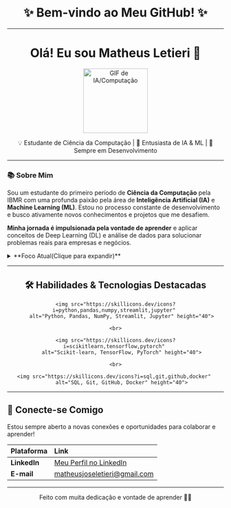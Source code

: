 <div align="center">
  <h1>✨ Bem-vindo ao Meu GitHub! ✨</h1>
  <hr>
  
  <h1>Olá! Eu sou Matheus Letieri 👋</h1>
  
  <img src="https://media0.giphy.com/media/v1.Y2lkPTc5MGI3NjExemducHk4NmhydHRxMWNqNjRnZHVibXhqMzV5OHV3ODFleGZyMW4xdSZlcD12MV9pbnRlcm5hbF9naWZfYnlfaWQmY3Q9Zw/5k5vZwRFZR5aZeniqb/giphy.gif" alt="GIF de IA/Computação" width="150" height="150"/>
  
  <p>💡 Estudante de Ciência da Computação | 🤖 Entusiasta de IA & ML | 🚀 Sempre em Desenvolvimento</p>
</div>

---

### 📚 Sobre Mim

Sou um estudante do primeiro período de **Ciência da Computação** pela IBMR com uma profunda paixão pela área de **Inteligência Artificial (IA)** e **Machine Learning (ML)**. Estou no processo constante de desenvolvimento e busco ativamente novos conhecimentos e projetos que me desafiem.

**Minha jornada é impulsionada pela vontade de aprender** e aplicar conceitos de Deep Learning (DL) e análise de dados para solucionar problemas reais para empresas e negócios.

<details>
<summary> **Foco Atual(Clique para expandir)**</summary>
<br>
<ul>
    <li>Desenvolvimento de agente inteligente para auxiliar automações, tarefas do meio corporativo e para trabalhadores autônomos.</li>
    <li>Explorando estatísticas ligadas a negócios para visualização de dados, desempenho e escalabilidade.</li>
    <li>Criação de Agente por meio de engenharia de prompts especializados para atender tarefas específicas de forma personalizada.</li>
    <li>Integrar a Tecnologia da Informação para aplicação em ciências médicas e ferramentas de apoio para estudantes de medicina.</li>
    <li>Estudando e aprendendo sobre plataformas SaaS, fundamentos de ERP e EIP com foco em Inteligência Artificial.</li>
</ul>
</details>

---

<div align="center">
    <h2>🛠️ Habilidades & Tecnologias Destacadas</h2>
    
    <img src="https://skillicons.dev/icons?i=python,pandas,numpy,streamlit,jupyter" 
        alt="Python, Pandas, NumPy, Streamlit, Jupyter" height="40">
        
    <br>

    <img src="https://skillicons.dev/icons?i=scikitlearn,tensorflow,pytorch" 
        alt="Scikit-learn, TensorFlow, PyTorch" height="40">

    <br>

    <img src="https://skillicons.dev/icons?i=sql,git,github,docker" 
        alt="SQL, Git, GitHub, Docker" height="40">
        
</div>

---

## 📧 Conecte-se Comigo

Estou sempre aberto a novas conexões e oportunidades para colaborar e aprender!

| Plataforma | Link |
| :--- | :--- |
| **LinkedIn** | [Meu Perfil no LinkedIn](https://www.linkedin.com/in/matheus-letieri-448aa332a/) |
| **E-mail** | [matheusjoseletieri@gmail.com](mailto:matheusjoseletieri@gmail.com) |

---
<div align="center">
  <p>Feito com muita dedicação e vontade de aprender 🧑‍💻</p>
</div>
